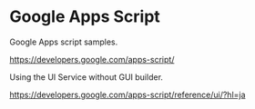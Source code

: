 Google Apps Script
==========
Google Apps script samples.

https://developers.google.com/apps-script/


Using the UI Service without GUI builder.

https://developers.google.com/apps-script/reference/ui/?hl=ja
